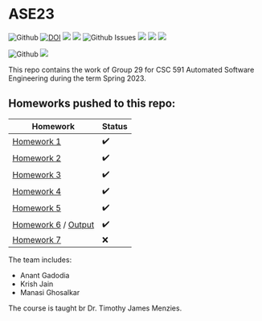 # ASE23
![Github](https://img.shields.io/github/license/antgad/ase23?style=plastic)
[![DOI](https://zenodo.org/badge/591017365.svg)](https://zenodo.org/badge/latestdoi/591017365?style=plastic)
![](https://img.shields.io/github/last-commit/antgad/ase23?style=plastic)
![](https://img.shields.io/github/languages/top/antgad/ase23?style=plastic)
![Github Issues](https://img.shields.io/github/issues/antgad/ase23?style=plastic)
![](https://img.shields.io/github/issues-closed/antgad/ase23?style=plastic)
![](https://img.shields.io/github/issues-pr/antgad/ase23?style=plastic)
![](https://img.shields.io/github/issues-pr-closed/antgad/ase23?style=plastic)

![Github](https://img.shields.io/github/actions/workflow/status/antgad/ase23/.github/workflows/pytest.yml?style=plastic)
![](https://img.shields.io/github/actions/workflow/status/antgad/ase23/.github/workflows/style_checker.yml?label=StyleChecker&style=plastic)


This repo contains the work of Group 29 for CSC 591 Automated Software Engineering during the term Spring 2023.

## Homeworks pushed to this repo:
|Homework|Status|
|--|--|
| [Homework 1](https://github.com/antgad/ASE23/blob/main/src/main_hw1.py) | :heavy_check_mark: |
| [Homework 2](https://github.com/antgad/ASE23/blob/main/src/main_hw2.py) | :heavy_check_mark: |
| [Homework 3](https://github.com/antgad/ASE23/blob/main/src/main_hw3.py)   | :heavy_check_mark: |
| [Homework 4](https://github.com/antgad/ASE23/blob/main/src/main_hw4.py)   | :heavy_check_mark: |
| [Homework 5](https://github.com/antgad/ASE23/blob/main/src/main_hw5.py)   | :heavy_check_mark: |
| [Homework 6](https://github.com/antgad/ASE23/blob/main/src/main_hw7.py) /  [Output](https://github.com/antgad/ASE23/blob/main/etc/out/a.out)   | :heavy_check_mark: |
| [Homework 7](https://github.com/antgad/ASE23/tree/HW7)   | :x: |



The team includes: 
* Anant Gadodia
* Krish Jain
* Manasi Ghosalkar

The course is taught br Dr. Timothy James Menzies.
